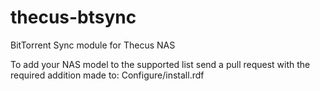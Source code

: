 thecus-btsync
=============

BitTorrent Sync module for Thecus NAS

To add your NAS model to the supported list send a pull request with the
required addition made to: Configure/install.rdf
